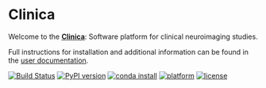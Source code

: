 # Clinica

Welcome to the [**Clinica**](http://www.clinica.run):
Software platform for clinical neuroimaging studies.

Full instructions for installation and additional information can be found in
the [user documentation](http://www.clinica.run/doc).

[![Build Status](https://ci.inria.fr/clinica-aramis/buildStatus/icon?job=clinica%2Fdev)](https://ci.inria.fr/clinica-aramis/job/clinica/job/dev/)
[![PyPI version](https://badge.fury.io/py/clinica.svg)](https://badge.fury.io/py/clinica)
[![conda install](https://anaconda.org/aramislab/clinica/badges/installer/conda.svg)](http://clinica.run/doc/Installation/)
[![platform](https://anaconda.org/aramislab/clinica/badges/platforms.svg)](http://clinica.run/doc/Installation/)
[![license](https://anaconda.org/aramislab/clinica/badges/license.svg)](http://clinica.run/doc/Installation/)

